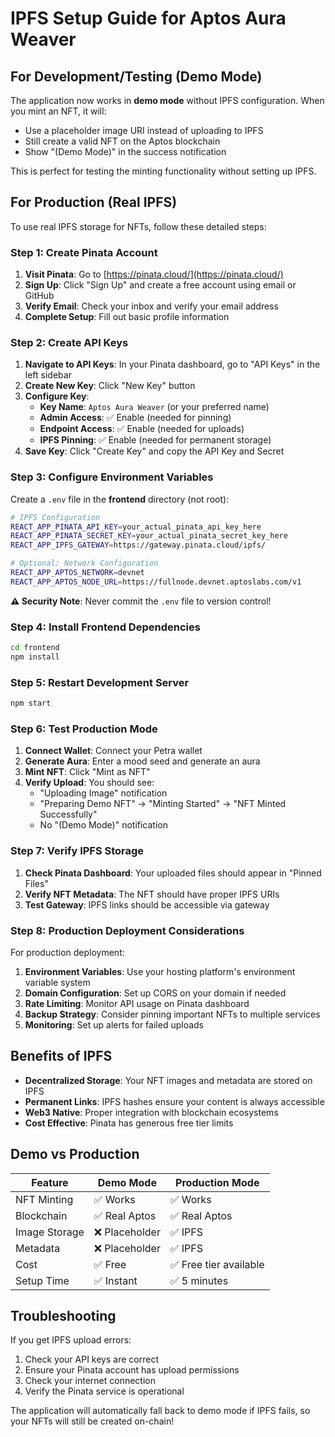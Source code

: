 # IPFS Setup Guide for Aptos Aura Weaver

## For Development/Testing (Demo Mode)

The application now works in **demo mode** without IPFS configuration. When you mint an NFT, it will:
- Use a placeholder image URI instead of uploading to IPFS
- Still create a valid NFT on the Aptos blockchain
- Show "(Demo Mode)" in the success notification

This is perfect for testing the minting functionality without setting up IPFS.

## For Production (Real IPFS)

To use real IPFS storage for NFTs, follow these detailed steps:

### Step 1: Create Pinata Account
1. **Visit Pinata**: Go to [https://pinata.cloud/](https://pinata.cloud/)
2. **Sign Up**: Click "Sign Up" and create a free account using email or GitHub
3. **Verify Email**: Check your inbox and verify your email address
4. **Complete Setup**: Fill out basic profile information

### Step 2: Create API Keys
1. **Navigate to API Keys**: In your Pinata dashboard, go to "API Keys" in the left sidebar
2. **Create New Key**: Click "New Key" button
3. **Configure Key**:
   - **Key Name**: `Aptos Aura Weaver` (or your preferred name)
   - **Admin Access**: ✅ Enable (needed for pinning)
   - **Endpoint Access**: ✅ Enable (needed for uploads)
   - **IPFS Pinning**: ✅ Enable (needed for permanent storage)
4. **Save Key**: Click "Create Key" and copy the API Key and Secret

### Step 3: Configure Environment Variables

Create a `.env` file in the **frontend** directory (not root):

```bash
# IPFS Configuration
REACT_APP_PINATA_API_KEY=your_actual_pinata_api_key_here
REACT_APP_PINATA_SECRET_KEY=your_actual_pinata_secret_key_here
REACT_APP_IPFS_GATEWAY=https://gateway.pinata.cloud/ipfs/

# Optional: Network Configuration
REACT_APP_APTOS_NETWORK=devnet
REACT_APP_APTOS_NODE_URL=https://fullnode.devnet.aptoslabs.com/v1
```

**⚠️ Security Note**: Never commit the `.env` file to version control!

### Step 4: Install Frontend Dependencies

```bash
cd frontend
npm install
```

### Step 5: Restart Development Server

```bash
npm start
```

### Step 6: Test Production Mode

1. **Connect Wallet**: Connect your Petra wallet
2. **Generate Aura**: Enter a mood seed and generate an aura
3. **Mint NFT**: Click "Mint as NFT"
4. **Verify Upload**: You should see:
   - "Uploading Image" notification
   - "Preparing Demo NFT" → "Minting Started" → "NFT Minted Successfully"
   - No "(Demo Mode)" notification

### Step 7: Verify IPFS Storage

1. **Check Pinata Dashboard**: Your uploaded files should appear in "Pinned Files"
2. **Verify NFT Metadata**: The NFT should have proper IPFS URIs
3. **Test Gateway**: IPFS links should be accessible via gateway

### Step 8: Production Deployment Considerations

For production deployment:

1. **Environment Variables**: Use your hosting platform's environment variable system
2. **Domain Configuration**: Set up CORS on your domain if needed
3. **Rate Limiting**: Monitor API usage on Pinata dashboard
4. **Backup Strategy**: Consider pinning important NFTs to multiple services
5. **Monitoring**: Set up alerts for failed uploads

## Benefits of IPFS

- **Decentralized Storage**: Your NFT images and metadata are stored on IPFS
- **Permanent Links**: IPFS hashes ensure your content is always accessible
- **Web3 Native**: Proper integration with blockchain ecosystems
- **Cost Effective**: Pinata has generous free tier limits

## Demo vs Production

| Feature | Demo Mode | Production Mode |
|---------|-----------|-----------------|
| NFT Minting | ✅ Works | ✅ Works |
| Blockchain | ✅ Real Aptos | ✅ Real Aptos |
| Image Storage | ❌ Placeholder | ✅ IPFS |
| Metadata | ❌ Placeholder | ✅ IPFS |
| Cost | ✅ Free | ✅ Free tier available |
| Setup Time | ✅ Instant | ✅ 5 minutes |

## Troubleshooting

If you get IPFS upload errors:
1. Check your API keys are correct
2. Ensure your Pinata account has upload permissions
3. Check your internet connection
4. Verify the Pinata service is operational

The application will automatically fall back to demo mode if IPFS fails, so your NFTs will still be created on-chain!
